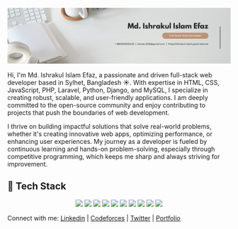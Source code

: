 <p align="center">
  <img src="https://raw.githubusercontent.com/cseishrakul/cseishrakul/main/github%20cover.png" alt="cover" />
</p>


Hi, I'm Md. Ishrakul Islam Efaz, a passionate and driven full-stack web developer based in Sylhet, Bangladesh ☀️. With expertise in HTML, CSS, JavaScript, PHP, Laravel, Python, Django, and MySQL, I specialize in creating robust, scalable, and user-friendly applications. I am deeply committed to the open-source community and enjoy contributing to projects that push the boundaries of web development.

I thrive on building impactful solutions that solve real-world problems, whether it's creating innovative web apps, optimizing performance, or enhancing user experiences. My journey as a developer is fueled by continuous learning and hands-on problem-solving, especially through competitive programming, which keeps me sharp and always striving for improvement.

## 🚀 Tech Stack
<p align="center">
  <img src="https://img.shields.io/badge/HTML-E34F26?logo=html5&logoColor=white" />
  <img src="https://img.shields.io/badge/CSS-1572B6?logo=css3&logoColor=white" />
  <img src="https://img.shields.io/badge/JavaScript-F7DF1E?logo=javascript&logoColor=black" />
  <img src="https://img.shields.io/badge/React-20232A?logo=react&logoColor=61DAFB" />
  <img src="https://img.shields.io/badge/Tailwind-38B2AC?logo=tailwindcss&logoColor=white" />
  <img src="https://img.shields.io/badge/PHP-777BB4?logo=php&logoColor=white" />
  <img src="https://img.shields.io/badge/Laravel-FF2D20?logo=laravel&logoColor=white" />
  <img src="https://img.shields.io/badge/Django-092E20?logo=django&logoColor=white" />
  <img src="https://img.shields.io/badge/Git-F05032?logo=git&logoColor=white" />
  <img src="https://img.shields.io/badge/GitHub-181717?logo=github&logoColor=white" />
</p>


Connect with me:
[Linkedin](https://www.linkedin.com/in/md-ishrakul-islam-efaz)
| [Codeforces](https://codeforces.com/profile/Ishrak_236) |
[Twitter](https://x.com/EfazMd91503?t=2uzdXrNpGCsNzjy_m_yoqQ&s=08) |
[Portfolio](https://ishrakul-islam.great-site.net)
